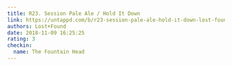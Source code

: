 ```yaml
---
title: R23. Session Pale Ale / Hold It Down
link: https://untappd.com/b/r23-session-pale-ale-hold-it-down-lost-found/2497075
authors: Lost+Found
date: 2018-11-09 16:25:25
rating: 3
checkin:
  name: The Fountain Head
---
```

